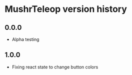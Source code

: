 # MushrTeleop version history

## 0.0.0

- Alpha testing

## 1.0.0

- Fixing react state to change button colors
